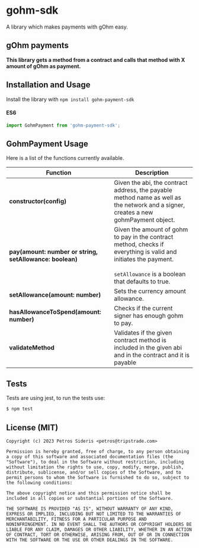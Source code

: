# gohm-sdk

A library which makes payments with gOhm easy.

## gOhm payments

**This library gets a method from a contract and calls that method with X amount of gOhm as payment.**

## Installation and Usage

Install the library with `npm install gohm-payment-sdk`

#### ES6

```javascript
import GohmPayment from 'gohm-payment-sdk';
```

## GohmPayment Usage

Here is a list of the functions currently available.

Function                               | Description
--------------------------------------- | --------------------------------------
**constructor(config)**    | Given the abi, the contract address, the payable method name as well as the network and a signer, creates a new gohmPayment object.
**pay(amount: number or string, setAllowance: boolean)**             | Given the amount of gohm to pay in the contract method, checks if everything is valid and initiates the payment. <br/><br/> `setAllowance` is a boolean that defaults to true.
**setAllowance(amount: number)**               | Sets the currency amount allowance.
**hasAllowanceToSpend(amount: number)** | Checks if the current signer has enough gohm to pay.
**validateMethod** | Validates if the given contract method is included in the given abi and in the contract and it is payable



## Tests

Tests are using jest, to run the tests use:

```sh
$ npm test
```

## License (MIT)

```
Copyright (c) 2023 Petros Sideris <petros@tripstrade.com>

Permission is hereby granted, free of charge, to any person obtaining
a copy of this software and associated documentation files (the
"Software"), to deal in the Software without restriction, including
without limitation the rights to use, copy, modify, merge, publish,
distribute, sublicense, and/or sell copies of the Software, and to
permit persons to whom the Software is furnished to do so, subject to
the following conditions:

The above copyright notice and this permission notice shall be
included in all copies or substantial portions of the Software.

THE SOFTWARE IS PROVIDED "AS IS", WITHOUT WARRANTY OF ANY KIND,
EXPRESS OR IMPLIED, INCLUDING BUT NOT LIMITED TO THE WARRANTIES OF
MERCHANTABILITY, FITNESS FOR A PARTICULAR PURPOSE AND
NONINFRINGEMENT. IN NO EVENT SHALL THE AUTHORS OR COPYRIGHT HOLDERS BE
LIABLE FOR ANY CLAIM, DAMAGES OR OTHER LIABILITY, WHETHER IN AN ACTION
OF CONTRACT, TORT OR OTHERWISE, ARISING FROM, OUT OF OR IN CONNECTION
WITH THE SOFTWARE OR THE USE OR OTHER DEALINGS IN THE SOFTWARE.
```
